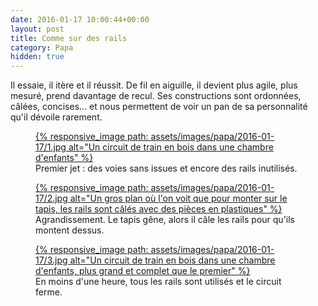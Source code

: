 ```yaml
---
date: 2016-01-17 10:00:44+00:00
layout: post
title: Comme sur des rails
category: Papa
hidden: true
---
```


Il essaie, il itère et il réussit. De fil en aiguille, il devient plus agile, plus mesuré, prend davantage de recul. Ses constructions sont ordonnées, câlées, concises… et nous permettent de voir un pan de sa personnalité qu'il dévoile rarement.


<figure>
  <a data-featherlight="image" href="/assets/images/papa/2016-01-17/1.jpg" title="Voir en plus grand">
      {% responsive_image path: assets/images/papa/2016-01-17/1.jpg alt="Un circuit de train en bois dans une chambre d'enfants" %}
  </a>
  <figcaption>Premier jet : des voies sans issues et encore des rails inutilisés.</figcaption>
</figure>

<figure>
  <a data-featherlight="image" href="/assets/images/papa/2016-01-17/2.jpg" title="Voir en plus grand">
      {% responsive_image path: assets/images/papa/2016-01-17/2.jpg alt="Un gros plan où l'on voit que pour monter sur le tapis, les rails sont câlés avec des pièces en plastiques" %}
  </a>
  <figcaption>Agrandissement. Le tapis gêne, alors il câle les rails pour qu'ils montent dessus.</figcaption>
</figure>

<figure>
  <a data-featherlight="image" href="/assets/images/papa/2016-01-17/3.jpg" title="Voir en plus grand">
      {% responsive_image path: assets/images/papa/2016-01-17/3.jpg alt="Un circuit de train en bois dans une chambre d'enfants, plus grand et complet que le premier" %}
  </a>
  <figcaption>En moins d'une heure, tous les rails sont utilisés et le circuit ferme.</figcaption>
</figure>
